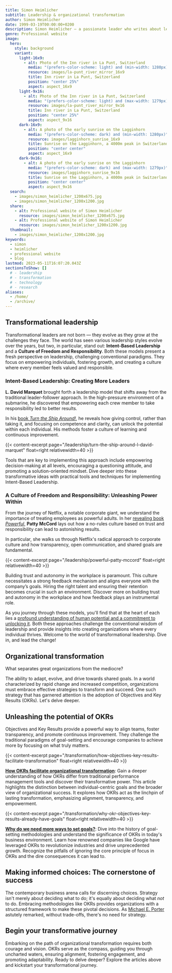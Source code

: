 ```yaml
---
title: Simon Heimlicher
subtitle: Leadership & organizational transformation
author: Simon Heimlicher
date: 1999-03-19T00:00:00+0200
description: Simon Heimlicher – a passionate leader who writes about leadership, organizational transformation and technology
genre: Professional website
image:
  hero:
    style: background
    variant:
      light-16x9:
        - alt: Photo of the Inn river in La Punt, Switzerland
          media: "(prefers-color-scheme: light) and (min-width: 1280px)"
          resource: images/la-punt_river_mirror_16x9
          title: Inn river in La Punt, Switzerland
          position: "center 25%"
          aspect: aspect_16x9
      light-9x16:
        - alt: Photo of the Inn river in La Punt, Switzerland
          media: "(prefers-color-scheme: light) and (max-width: 1279px)"
          resource: images/la-punt_river_mirror_9x16
          title: Inn river in La Punt, Switzerland
          position: "center 25%"
          aspect: aspect_9x16
      dark-16x9:
        - alt: A photo of the early sunrise on the Lagginhorn
          media: "(prefers-color-scheme: dark) and (min-width: 1280px)"
          resource: images/lagginhorn_sunrise_16x9
          title: Sunrise on the Lagginhorn, a 4000m peak in Switzerland
          position: "center center"
          aspect: aspect_16x9
      dark-9x16:
        - alt: A photo of the early sunrise on the Lagginhorn
          media: "(prefers-color-scheme: dark) and (max-width: 1279px)"
          resource: images/lagginhorn_sunrise_9x16
          title: Sunrise on the Lagginhorn, a 4000m peak in Switzerland
          position: "center center"
          aspect: aspect_9x16
  search:
    - images/simon_heimlicher_1200x675.jpg
    - images/simon_heimlicher_1200x1200.jpg
  share:
    - alt: Professional website of Simon Heimlicher
      resource: images/simon_heimlicher_1200x675.jpg
    - alt: Professional website of Simon Heimlicher
      resource: images/simon_heimlicher_1200x1200.jpg
  thumbnail:
    - images/simon_heimlicher_1200x1200.jpg
keywords:
  - simon
  - heimlicher
  - professional website
  - blog
lastmod: 2023-05-11T16:07:20.043Z
sectionsToShow: []
  # - leadership
  # - transformation
  # - technology
  # - research
aliases:
  - /home/
  - /archive/
---
```


## Transformational leadership

Transformational leaders are not born — they evolve as they grow at the challenges they face. The world has seen various leadership styles evolve over the years, but two, in particular, stand out: **Intent-Based Leadership** and a **Culture of Freedom and Responsibility**. Both these models present a fresh perspective on leadership, challenging conventional paradigms. They focus on empowering individuals, fostering growth, and creating a culture where every member feels valued and responsible.

### Intent-Based Leadership: Creating More Leaders

**L. David Marquet** brought forth a leadership model that shifts away from the traditional leader-follower approach. In the high-pressure environment of a submarine, he discovered that empowering each crew member to take responsibility led to better results.

In his [book *Turn the Ship Around!*](leadership/turn-the-ship-around-l-david-marquet), he reveals how giving control, rather than taking it, and focusing on competence and clarity, can unlock the potential within each individual. His methods foster a culture of learning and continuous improvement.

{{< content-excerpt page="/leadership/turn-the-ship-around-l-david-marquet" float=right relativewidth=40 >}}

Tools that are key to implementing this approach include empowering decision-making at all levels, encouraging a questioning attitude, and promoting a solution-oriented mindset. Dive deeper into these transformative ideas with practical tools and techniques for implementing Intent-Based Leadership.

### A Culture of Freedom and Responsibility: Unleashing Power Within

From the journey of Netflix, a notable corporate giant, we understand the importance of treating employees as powerful adults. In her [revealing book *Powerful*](leadership/powerful-patty-mccord), **Patty McCord** lays out how a no-rules culture based on trust and responsibility can lead to astonishing results.

In particular, she walks us through Netflix's radical approach to corporate culture and how transparency, open communication, and shared goals are fundamental.

{{< content-excerpt page="/leadership/powerful-patty-mccord" float=right relativewidth=40 >}}

Building trust and autonomy in the workplace is paramount. This culture necessitates a strong feedback mechanism and aligns everyone with the company’s goals. Hiring the right talent and ensuring their retention becomes crucial in such an environment. Discover more on building trust and autonomy in the workplace and how feedback plays an instrumental role.

As you journey through these models, you'll find that at the heart of each lies a [profound understanding of human potential and a commitment to unlocking it](about/). Both these approaches challenge the conventional wisdom of leadership and provide insights into creating organizations where every individual thrives. Welcome to the world of transformational leadership. Dive in, and lead the change!

## Organizational transformation

What separates great organizations from the mediocre? 

The ability to adapt, evolve, and drive towards shared goals. In a world characterized by rapid change and increased competition, organizations must embrace effective strategies to transform and succeed. One such strategy that has garnered attention is the adoption of Objectives and Key Results (OKRs). Let's delve deeper.

## Unleashing the potential of OKRs

Objectives and Key Results provide a powerful way to align teams, foster transparency, and promote continuous improvement. They challenge the traditional paradigms of goal-setting and encourage companies to achieve more by focusing on what truly matters.

{{< content-excerpt page="/transformation/how-objectives-key-results-facilitate-transformation" float=right relativewidth=40 >}}

[**How OKRs facilitate organizational transformation**](transformation/how-objectives-key-results-facilitate-transformation): Gain a deeper understanding of how OKRs differ from traditional performance management tools and discover their transformative power. This article highlights the distinction between individual-centric goals and the broader view of organizational success. It explores how OKRs act as the linchpin of lasting transformation, emphasizing alignment, transparency, and empowerment.

{{< content-excerpt page="/transformation/why-okr-objectives-key-results-already-have-goals" float=right relativewidth=40 >}}

[**Why do we need more ways to set goals?**](why-okr-objectives-key-results-already-have-goals): Dive into the history of goal-setting methodologies and understand the significance of OKRs in today's business environment. Learn how renowned companies like Google have leveraged OKRs to revolutionize industries and drive unprecedented growth. Recognize the pitfalls of ignoring the core principle of focus in OKRs and the dire consequences it can lead to.

## Making informed choices: The cornerstone of success

The contemporary business arena calls for discerning choices. Strategy isn't merely about deciding what to do; it's equally about deciding what *not* to do. Embracing methodologies like OKRs provides organizations with a structured framework to make these pivotal decisions. As [Michael E. Porter](https://en.wikipedia.org/wiki/Michael_Porter) astutely remarked, without trade-offs, there's no need for strategy.

## Begin your transformative journey

Embarking on the path of organizational transformation requires both courage and vision. OKRs serve as the compass, guiding you through uncharted waters, ensuring alignment, fostering engagement, and promoting adaptability. Ready to delve deeper? Explore the articles above and kickstart your transformational journey.
